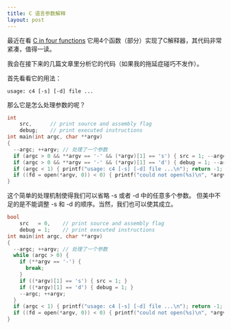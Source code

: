 ```yaml
---
title: C 语言参数解释
layout: post
---
```


最近在看 [C in four functions](https://github.com/rswier/c4)
它用4个函数（部分）实现了C解释器，其代码非常紧凑，值得一读。

我会在接下来的几篇文章里分析它的代码（如果我的拖延症碰巧不发作）。

首先看看它的用法：

```
usage: c4 [-s] [-d] file ...
```

那么它是怎么处理参数的呢？

```c
int
    src,      // print source and assembly flag
    debug;    // print executed instructions
int main(int argc, char **argv)
{
  --argc; ++argv; // 处理了一个参数
  if (argc > 0 && **argv == '-' && (*argv)[1] == 's') { src = 1; --argc; ++argv; }
  if (argc > 0 && **argv == '-' && (*argv)[1] == 'd') { debug = 1; --argc; ++argv; }
  if (argc < 1) { printf("usage: c4 [-s] [-d] file ...\n"); return -1; }
  if ((fd = open(*argv, 0)) < 0) { printf("could not open(%s)\n", *argv); return -1; }
}
```

这个简单的处理机制使得我们可以省略 -s 或者 -d 中的任意多个参数。
但美中不足的是不能调整 -s 和 -d 的顺序。当然，我们也可以使其成立。

```c
bool
    src   = 0,    // print source and assembly flag
    debug = 1;    // print executed instructions
int main(int argc, char **argv)
{
  --argc; ++argv; // 处理了一个参数
  while (argc > 0) {
    if (**argv == '-') {
      break;
    }
    if ((*argv)[1] == 's') { src = 1; }
    if ((*argv)[1] == 'd') { debug = 1; }
    --argc; ++argv;
  }
  if (argc < 1) { printf("usage: c4 [-s] [-d] file ...\n"); return -1; }
  if ((fd = open(*argv, 0)) < 0) { printf("could not open(%s)\n", *argv); return -1; }
}
```
